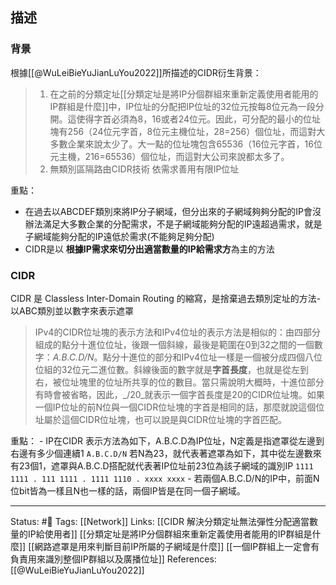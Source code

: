 ## 描述
  
### 背景
根據[[@WuLeiBieYuJianLuYou2022]]所描述的CIDR衍生背景：
> 1.  在之前的分類定址[[分類定址是將IP分個群組來重新定義使用者能用的IP群組是什麼]]中，IP位址的分配把IP位址的32位元按每8位元為一段分開。這使得字首必須為8，16或者24位元。因此，可分配的最小的位址塊有256（24位元字首，8位元主機位址，28=256）個位址，而這對大多數企業來說太少了。大一點的位址塊包含65536（16位元字首，16位元主機，216=65536）個位址，而這對大公司來說都太多了。
> 2.  無類別區隔路由CIDR技術 依需求善用有限IP位址


重點：
- 在過去以ABCDEF類別來將IP分子網域，但分出來的子網域夠夠分配的IP會沒辦法滿足大多數企業的分配需求，不是子網域能夠分配的IP遠超過需求，就是子網域能夠分配的IP遠低於需求(不能夠足夠分配)
- CIDR是以 **根據IP需求來切分出適當數量的IP給需求方**為主的方法


### CIDR

CIDR 是 Classless Inter-Domain Routing 的縮寫，是捨棄過去類別定址的方法-以ABC類別並以數字來表示遮罩

> IPv4的CIDR位址塊的表示方法和IPv4位址的表示方法是相似的：由四部分組成的點分十進位位址，後跟一個斜線，最後是範圍在0到32之間的一個數字：_A.B.C.D/N_。點分十進位的部分和IPv4位址一樣是一個被分成四個八位位組的32位元二進位數。斜線後面的數字就是**字首長度**，也就是從左到右，被位址塊里的位址所共享的位的數目。當只需說明大概時，十進位部分有時會被省略，因此，_/20_就表示一個字首長度是20的CIDR位址塊。如果一個IP位址的前N位與一個CIDR位址塊的字首是相同的話，那麼就說這個位址屬於這個CIDR位址塊，也可以說是與CIDR位址塊的字首匹配。

重點：
	- IP在CIDR 表示方法為如下，A.B.C.D為IP位址，N定義是指遮罩從左邊到右邊有多少個連續1
	```
	A.B.C.D/N
	```
	若N為23，就代表著遮罩為如下，其中從左邊數來有23個1，遮罩與A.B.C.D搭配就代表著IP位址前23位為該子網域的識別IP
	```
	1111 1111 . 111 1111 . 1111 1110 . xxxx xxxx
	```
	- 若兩個A.B.C.D/N的IP中，前面N位bit皆為一樣且N也一樣的話，兩個IP皆是在同一個子網域。
	
	
---
Status: #🌱 
Tags:
[[Network]]
Links:
[[CIDR 解決分類定址無法彈性分配適當數量的IP給使用者]]
[[分類定址是將IP分個群組來重新定義使用者能用的IP群組是什麼]]
[[網路遮罩是用來判斷目前IP所屬的子網域是什麼]]
[[一個IP群組上一定會有負責用來識別整個IP群組以及廣播位址]]
References:
[[@WuLeiBieYuJianLuYou2022]]

